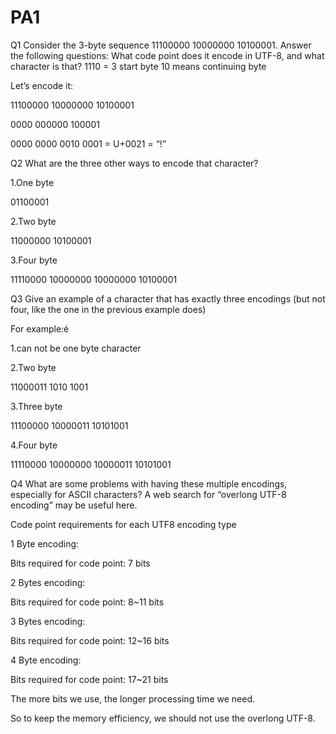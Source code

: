 # PA1

Q1
Consider the 3-byte sequence 11100000 10000000 10100001.
Answer the following questions:
What code point does it encode in UTF-8, and what character is that?
1110 = 3 start byte
10 means continuing byte

Let’s encode it:

11100000 10000000 10100001

0000 000000 100001

0000 0000 0010 0001 =  U+0021 = “!”



Q2
What are the three other ways to encode that character?

1.One byte 

 01100001
 
2.Two byte

 11000000 10100001
 
3.Four byte

 11110000 10000000 10000000 10100001


 

Q3
Give an example of a character that has exactly three encodings
(but not four, like the one in the previous example does)

For example:é

1.can not be one byte character

2.Two byte

11000011 1010 1001

3.Three byte

11100000 10000011 10101001

4.Four byte

11110000 10000000 10000011 10101001




Q4
What are some problems with having these multiple encodings,
especially for ASCII characters?
A web search for “overlong UTF-8 encoding” may be useful here.

Code point requirements for each UTF8 encoding type

1 Byte encoding:

Bits required for code point: 7 bits

2 Bytes encoding:

Bits required for code point: 8~11 bits

3 Bytes encoding:

Bits required for code point: 12~16 bits

4 Byte encoding:

Bits required for code point: 17~21 bits

The more bits we use, the longer processing time we need.

So to keep the memory efficiency, we should not use the overlong UTF-8.

